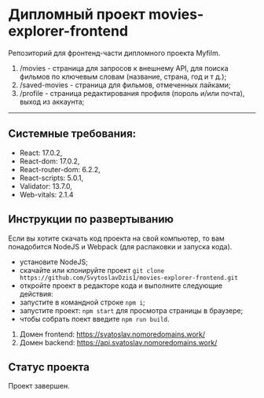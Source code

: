 # Дипломный проект movies-explorer-frontend
Репозиторий для фронтенд-части дипломного проекта Myfilm.

1. /movies - страница для запросов к внешнему API, для поиска фильмов по ключевым словам (название, страна, год и т д.);
2. /saved-movies - страница для фильмов, отмеченных лайками;
3. /profile - страница редактирования профиля (пороль и/или почта), выход из аккаунта;
--------------------------------------------------
## Системные требования:
- React: 17.0.2,
- React-dom: 17.0.2,
- React-router-dom: 6.2.2,
- React-scripts: 5.0.1,
- Validator: 13.7.0,
- Web-vitals: 2.1.4

## Инструкции по развертыванию
Если вы хотите скачать код проекта на свой компьютер, то вам понадобится NodeJS и Webpack (для распаковки и запуска кода).

- установите NodeJS;
- скачайте или клонируйте проект `git clone https://github.com/SvytoslavDzis1/movies-explorer-frontend.git`
- откройте проект в редакторе кода и выполните следующие действия:
- запустите в командной строке `npm i`;
- запустите проект: `npm start` для просмотра страницы в браузере;
- чтобы собрать поект введите `npm run build`.

1. Домен frontend: https://svatoslav.nomoredomains.work/ 
2. Домен backend: https://api.svatoslav.nomoredomains.work/

## Статус проекта
Проект завершен.

